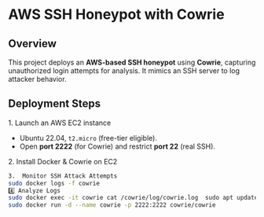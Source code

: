 # AWS SSH Honeypot with Cowrie

## Overview
This project deploys an **AWS-based SSH honeypot** using **Cowrie**, capturing unauthorized login attempts for analysis. It mimics an SSH server to log attacker behavior.

## Deployment Steps
1️. Launch an AWS EC2 instance 
   - Ubuntu 22.04, `t2.micro` (free-tier eligible).  
   - Open **port 2222** (for Cowrie) and restrict **port 22** (real SSH).  

2️. Install Docker & Cowrie on EC2 
   ```bash
 3.  Monitor SSH Attack Attempts
sudo docker logs -f cowrie
4️⃣ Analyze Logs
sudo docker exec -it cowrie cat /cowrie/log/cowrie.log  sudo apt update && sudo apt install -y docker.io
   sudo docker run -d --name cowrie -p 2222:2222 cowrie/cowrie
